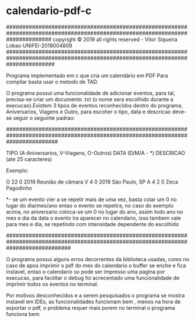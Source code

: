 # calendario-pdf-c
##############################################################################################################################
                                copyright © 2019 all rights reserved - Vitor Siqueira Lobao UNIFEI-2018004809
###############################################################################################################################

Programa implementado em c que cria um calendário em PDF
Para compilar basta usar o metodo de TAD.



O programa possui uma funcionalidade de adicionar eventos, para tal, precisa-se criar um documento .txt (o nome sera escolhido durante a execucao).Existem 3 tipos de eventos 
reconhecidos dentro do programa, Aniversarios, Viagens e Outro, para escoher o tipo, data e descricao deve-se seguir o seguinte padrao:

 ################################################################################################################################

TIPO (A-Aniversarios, V-Viagens, O-Outros) DATA (D/M/A - *) DESCRICAO (ate 25 caracteres)

Exemplo:

O 22 0 2019 Reunião de câmara
V 4 0 2019 São Paulo, SP
A 4 2 0 Zeca Pagodinho


*- se um evento vier a se repetir mais de uma vez, basta colar um 0 no lugar do dia/mes/ano entao o evento se repetira, no caso do exemplo acima, no aniversario coloca-se um 0 
no lugar do ano, assim todo ano no mes e dia da data o evento ira aparecer no calendario, isso tambem vale para mes e dia, se repetindo com intensidade dependente do escolhido

####################################################################################################################################

O programa possui alguns erros decorrentes da biblioteca usadas, como no caso de apos imprimir o pdf do mes do calendario o buffer se enche e fica instavel, entao o calendario 
so pode ser impresso uma pagina por execucao, para facilitar o debug foi acrecentado uma funcionalidade de imprimir todos os eventos no terminal.

Por motivos desconhecidos e a serem pesquisados o programa se mostra instavel em IDEs, as funcionalidades funcionam bem , menos na hora de exportar o pdf, o problema requer mais 
porem no terminal o programa funciona bem.
